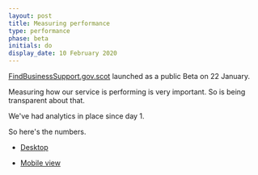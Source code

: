```yaml
---
layout: post
title: Measuring performance
type: performance
phase: beta
initials: do
display_date: 10 February 2020
---
```


[FindBusinessSupport.gov.scot](https://findbusinesssupport.gov.scot) launched as a public Beta on 22 January. 

Measuring how our service is performing is very important. So is being transparent about that.

We've had analytics in place since day 1.

So here's the numbers.

- [Desktop](https://datastudio.google.com/reporting/6cabf104-a448-41c8-8f15-548a61cf48d1)

- [Mobile view](https://datastudio.google.com/reporting/0f684f3c-2d4a-4cd3-a124-ca5dda8f677f/page/nBHEB?s=tO1ZVsGBbMs)
